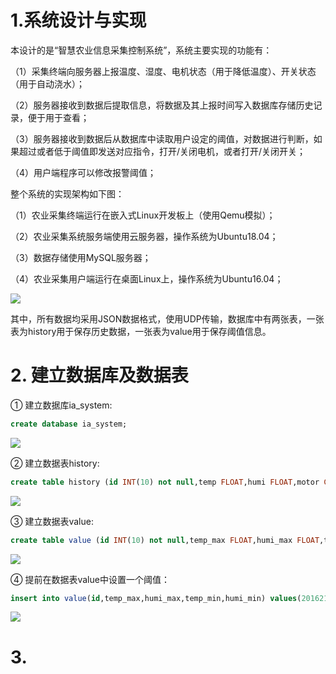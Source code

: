 # 1.系统设计与实现
本设计的是“智慧农业信息采集控制系统”，系统主要实现的功能有：

（1）采集终端向服务器上报温度、湿度、电机状态（用于降低温度）、开关状态（用于自动浇水）；

（2）服务器接收到数据后提取信息，将数据及其上报时间写入数据库存储历史记录，便于用于查看；

（3）服务器接收到数据后从数据库中读取用户设定的阈值，对数据进行判断，如果超过或者低于阈值即发送对应指令，打开/关闭电机，或者打开/关闭开关；

（4）用户端程序可以修改报警阈值；

整个系统的实现架构如下图：

（1）农业采集终端运行在嵌入式Linux开发板上（使用Qemu模拟）；

（2）农业采集系统服务端使用云服务器，操作系统为Ubuntu18.04；

（3）数据存储使用MySQL服务器；

（4）农业采集用户端运行在桌面Linux上，操作系统为Ubuntu16.04；

![](https://img-blog.csdnimg.cn/20200514224654740.png)

其中，所有数据均采用JSON数据格式，使用UDP传输，数据库中有两张表，一张表为history用于保存历史数据，一张表为value用于保存阈值信息。

# 2. 建立数据库及数据表

① 建立数据库ia_system:

```sql
create database ia_system;
```

![](https://img-blog.csdnimg.cn/20200514224831380.png#pic_center)

② 建立数据表history:

```sql
create table history (id INT(10) not null,temp FLOAT,humi FLOAT,motor CHAR(3), switch CHAR(3));
```

![](https://img-blog.csdnimg.cn/20200514224843205.png#pic_center)

③ 建立数据表value:

```sql
create table value (id INT(10) not null,temp_max FLOAT,humi_max FLOAT,temp_min FLOAT,humi_min FLOAT)
```

![](https://img-blog.csdnimg.cn/20200514224854110.png#pic_center)

④ 提前在数据表value中设置一个阈值：

```sql
insert into value(id,temp_max,humi_max,temp_min,humi_min) values(2016211961,10.0,40.0,10.0,40.0);
```

![](https://img-blog.csdnimg.cn/20200514224907159.png#pic_center)

# 3. 
